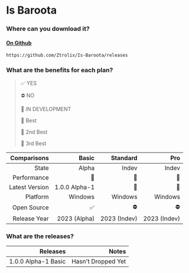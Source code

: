# Is Baroota

### Where can you download it?

#### [On Github](https://github.com/Ztrolix/ZtrolixOS/releases)
    https://github.com/Ztrolix/Is-Baroota/releases

### What are the benefits for each plan?

> ✅ YES 
> 
> ⛔ NO 
> 
> 🚧 IN DEVELOPMENT 
> 
> 🥇 Best 
> 
> 🥈 2nd Best 
> 
> 🥉 3rd Best 
 
| Comparisons | Basic | Standard | Pro |
|------------:|----------:|--------:|------:|
| State | Alpha | Indev | Indev |
| Performance | 🥉 | 🥇 |  🥈 |
| Latest Version | 1.0.0 Alpha-1 | 🚧 | 🚧 |
| Platform | Windows | Windows | Windows |
| Open Source | ✅ | ⛔ |  ⛔ |
| Release Year | 2023 (Alpha) | 2023 (Indev) |  2023 (Indev) |

### What are the releases?
 
| Releases | Notes |
|---------:|------:|
| 1.0.0 Alpha-1 Basic | Hasn't Dropped Yet |
